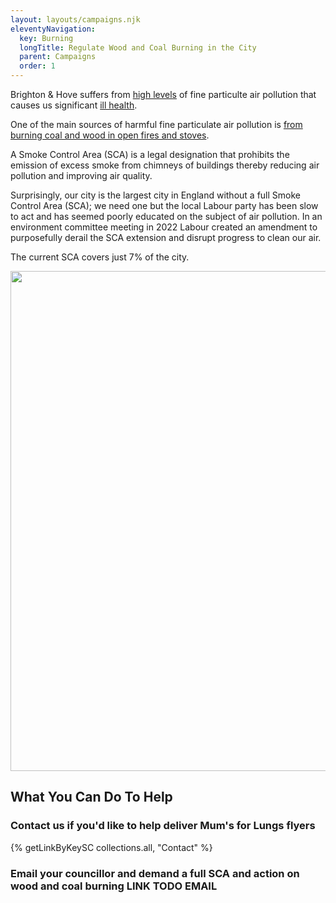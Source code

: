 ```yaml
---
layout: layouts/campaigns.njk
eleventyNavigation:
  key: Burning
  longTitle: Regulate Wood and Coal Burning in the City
  parent: Campaigns
  order: 1
---
```


Brighton & Hove suffers from
<a href="{% getUrlLinkByKeySC collections.all, 'Pollution Targets' %}">high levels</a>
of fine particulte air pollution that causes us significant
<a href="{% getUrlLinkByKeySC collections.all, 'Health Impact' %}">ill health</a>.

One of the main sources of harmful fine particulate air pollution is
<a href="{% getUrlLinkByKeySC collections.all, 'Health Impact' %}">from burning coal and wood in open fires and stoves</a>.

A Smoke Control Area (SCA) is a legal designation that prohibits the emission of excess smoke from chimneys of buildings
thereby reducing air pollution and improving air quality.

Surprisingly, our city is the largest city in England without a full Smoke Control Area (SCA); we need one but the local
Labour party has been slow to act and has seemed poorly educated on the subject of air pollution.  In an environment
committee meeting in 2022 Labour created an amendment to purposefully derail the SCA extension and disrupt progress
to clean our air.

The current SCA covers just 7% of the city.

<img src="{{ '/img/SCA_map.png' | url }}" width="800"  />

## What You Can Do To Help

### Contact us if you'd like to help deliver Mum's for Lungs flyers
{% getLinkByKeySC collections.all, "Contact" %}

### Email your councillor and demand a full SCA and action on wood and coal burning LINK TODO EMAIL
